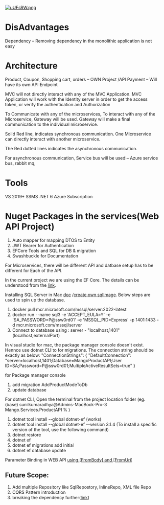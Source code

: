[![uUFsRW.png](https://i.im.ge/2022/07/04/uUFsRW.png)](https://im.ge/i/uUFsRW)
# DisAdvantages
Dependency – Removing dependency in the monolithic application is not easy

# Architecture
Product, Coupon, Shopping cart, orders – OWN Project /API
Payment – Will have its own API Endpoint

MVC will not directly interact with any of the MVC Application.
MVC Application will work with the Identity server in order to get the access token, or verify the authentication and Authorization

To Communicate with any of the microservices, To interact with any of the Microservice, Gateway will be used. Gateway will make a final communication to the individual microservice.

Solid Red line, indicates synchronous communication. One Microservice can directly interact with another microservice. 

The Red dotted lines indicates the asynchronous communication.

For asynchronous communication, Service bus will be used – Azure service bus, rabbit mq, 

# Tools
VS 2019+
SSMS
.NET 6
Azure Subscription

# Nuget Packages in the services(Web API Project)
1. Auto mapper for mapping DTOS to Entity
2. JWT Bearer for Authentication
3. EFCore Tools and SQL for DB & migration
4. Swashbuckle for Documentation

For Microservices, there will be different API and datbase setup has to be different for Each of the API.

In the current project we are using the EF Core. The details can be understood from the [link](https://medium.com/executeautomation/asp-net-core-6-0-minimal-api-with-entity-framework-core-69d0c13ba9ab).

Installing SQL Server in Mac [doc](https://setapp.com/how-to/install-sql-server) /[create own sqlImage](https://www.sqlshack.com/creating-your-own-sql-server-docker-image/). Below steps are used to spin up the database.
1. docker pull mcr.microsoft.com/mssql/server:2022-latest
2. docker run --name sql3 -e 'ACCEPT_EULA=Y' -e 'SA_PASSWORD=P@ssw0rd01' -e 'MSSQL_PID=Express' -p 1401:1433 -d mcr.microsoft.com/mssql/server
3. Connect to database using : server - "localhost,1401" (localhost,externalPort)

In visual studio for mac, the package manager console doesn't exist. Hennce use dotnet CLI to for migrations.
The connection string should be exactly as below:
"ConnectionStrings": {
    "DefaultConnection": "server=localhost,1401;Database=MangoProductAPI;User ID=SA;Password=P@ssw0rd01;MultipleActiveResultSets=true"
 }
 
 for Package manager console
 1. add migration AddProductModeToDb
 2. update database
 
 For dotnet CLI, Open the terminal from the project location folder (eg. (base) sunilkumaradhya@Admins-MacBook-Pro-3 Mango.Services.ProductAPI % )
 1. dotnet tool install --global dotnet-ef (works)
 2. dotnet tool install --global dotnet-ef --version 3.1.4 (To install a specific version of the tool, use the following command)
 3. dotnet restore
 4. dotnet ef 
 5. dotnet ef migrations add initial
 6. dotnet ef database update

Parameter Binding in WEB API [using [FromBody] and [FromUri]](https://stackoverflow.com/questions/24625303/why-do-we-have-to-specify-frombody-and-fromuri)
 
## Future Scope:
1. Add multiple Repository like SqlRepostory, InlineRepo, XML file Repo
2. CQRS Pattern introduction
3. breaking the dependency further([link](https://www.c-sharpcorner.com/UploadFile/3d39b4/crud-operations-using-the-generic-repository-pattern-and-dep/))






